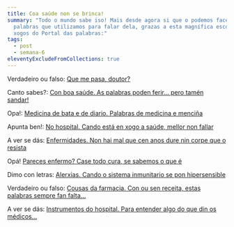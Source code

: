 ```yaml
---
title: Coa saúde non se brinca!
summary: "Todo o mundo sabe iso! Mais desde agora si que o podemos facer coas
  palabras que utilizamos para falar dela, grazas a esta magnífica escolma de
  xogos do Portal das palabras:"
tags:
  - post
  - semana-6
eleventyExcludeFromCollections: true
---
```

Verdadeiro ou falso: [Que me pasa, doutor?](https://portaldaspalabras.gal/xogo/que-me-pasa-doutor/)

Canto sabes?: [Con boa saúde. As palabras poden ferir... pero tamén sandar!](https://portaldaspalabras.gal/xogo/con-boa-saude/)

Opa!: [Medicina de bata e de diario. Palabras de medicina e menciña](https://portaldaspalabras.gal/xogo/medicina-de-bata-e-de-diario/)

Apunta ben!: [No hospital. Cando está en xogo a saúde, mellor non fallar](https://portaldaspalabras.gal/xogo/no-hospital/)

A ver se dás: [Enfermidades. Non hai mal que cen anos dure nin corpe que o resista](https://portaldaspalabras.gal/xogo/enfermidades/)

Opá! [Pareces enfermo? Case todo cura, se sabemos o que é](https://portaldaspalabras.gal/xogo/pareces-enfermo/)

Dimo con letras: [Alerxias. Cando o sistema inmunitario se pon hipersensible](https://portaldaspalabras.gal/xogo/alerxias/)

Verdadeiro ou falso: [Cousas da farmacia. Con ou sen receita, estas palabras sempre fan falta...](https://portaldaspalabras.gal/xogo/cousas-da-farmacia/)

A ver se dás: [Instrumentos do hospital. Para entender algo do que din os médicos...](https://portaldaspalabras.gal/xogo/instrumentos-do-hospital/)